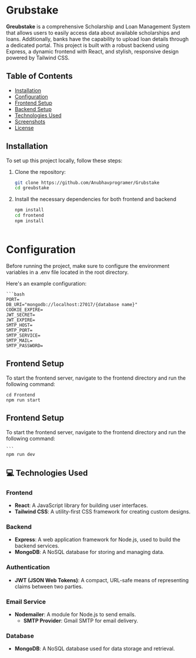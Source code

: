 # Grubstake

**Greubstake** is a comprehensive Scholarship and Loan Management System that allows users to easily access data about available scholarships and loans. Additionally, banks have the capability to upload loan details through a dedicated portal. This project is built with a robust backend using Express, a dynamic frontend with React, and stylish, responsive design powered by Tailwind CSS.

## Table of Contents

- [Installation](#installation)
- [Configuration](#configuration)
- [Frontend Setup](#frontend-setup)
- [Backend Setup](#backend-setup)
- [Technologies Used](#technologies-used)
- [Screenshots](#screenshots)
- [License](#license)

## Installation

To set up this project locally, follow these steps:

1. Clone the repository:
   ```bash
   git clone https://github.com/Anubhavprogramer/Grubstake
   cd greubstake

2. Install the necessary dependencies for both frontend and backend
    ```bash
    npm install
    cd frontend
    npm install



# Configuration

Before running the project, make sure to configure the environment variables in a .env file located in the root directory.

Here's an example configuration:
    
    ```bash
    PORT=
    DB_URI="mongodb://localhost:27017/{database name}"
    COOKIE_EXPIRE=
    JWT_SECRET=
    JWT_EXPIRE=
    SMTP_HOST=
    SMTP_PORT=
    SMTP_SERVICE=
    SMTP_MAIL=
    SMTP_PASSWORD=

## Frontend Setup
To start the frontend server, navigate to the frontend directory and run the following command:

    cd Frontend
    npm run start


## Frontend Setup
To start the frontend server, navigate to the frontend directory and run the following command:


    ```
    npm run dev


## 💻 Technologies Used

### Frontend
- **React**: A JavaScript library for building user interfaces.
- **Tailwind CSS**: A utility-first CSS framework for creating custom designs.

### Backend
- **Express**: A web application framework for Node.js, used to build the backend services.
- **MongoDB**: A NoSQL database for storing and managing data.

### Authentication
- **JWT (JSON Web Tokens)**: A compact, URL-safe means of representing claims between two parties.

### Email Service
- **Nodemailer**: A module for Node.js to send emails.
  - **SMTP Provider**: Gmail SMTP for email delivery.

### Database
- **MongoDB**: A NoSQL database used for data storage and retrieval.

